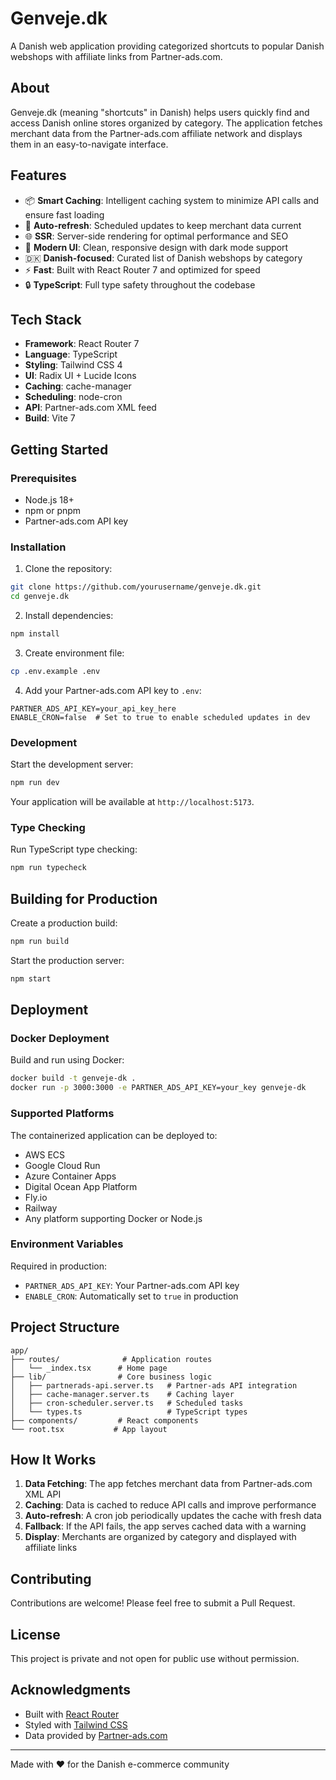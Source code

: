 # Genveje.dk

A Danish web application providing categorized shortcuts to popular Danish webshops with affiliate links from Partner-ads.com.

## About

Genveje.dk (meaning "shortcuts" in Danish) helps users quickly find and access Danish online stores organized by category. The application fetches merchant data from the Partner-ads.com affiliate network and displays them in an easy-to-navigate interface.

## Features

- 📦 **Smart Caching**: Intelligent caching system to minimize API calls and ensure fast loading
- 🔄 **Auto-refresh**: Scheduled updates to keep merchant data current
- 🌐 **SSR**: Server-side rendering for optimal performance and SEO
- 🎨 **Modern UI**: Clean, responsive design with dark mode support
- 🇩🇰 **Danish-focused**: Curated list of Danish webshops by category
- ⚡️ **Fast**: Built with React Router 7 and optimized for speed
- 🔒 **TypeScript**: Full type safety throughout the codebase

## Tech Stack

- **Framework**: React Router 7
- **Language**: TypeScript
- **Styling**: Tailwind CSS 4
- **UI**: Radix UI + Lucide Icons
- **Caching**: cache-manager
- **Scheduling**: node-cron
- **API**: Partner-ads.com XML feed
- **Build**: Vite 7

## Getting Started

### Prerequisites

- Node.js 18+
- npm or pnpm
- Partner-ads.com API key

### Installation

1. Clone the repository:
```bash
git clone https://github.com/yourusername/genveje.dk.git
cd genveje.dk
```

2. Install dependencies:
```bash
npm install
```

3. Create environment file:
```bash
cp .env.example .env
```

4. Add your Partner-ads.com API key to `.env`:
```env
PARTNER_ADS_API_KEY=your_api_key_here
ENABLE_CRON=false  # Set to true to enable scheduled updates in dev
```

### Development

Start the development server:

```bash
npm run dev
```

Your application will be available at `http://localhost:5173`.

### Type Checking

Run TypeScript type checking:

```bash
npm run typecheck
```

## Building for Production

Create a production build:

```bash
npm run build
```

Start the production server:

```bash
npm start
```

## Deployment

### Docker Deployment

Build and run using Docker:

```bash
docker build -t genveje-dk .
docker run -p 3000:3000 -e PARTNER_ADS_API_KEY=your_key genveje-dk
```

### Supported Platforms

The containerized application can be deployed to:

- AWS ECS
- Google Cloud Run
- Azure Container Apps
- Digital Ocean App Platform
- Fly.io
- Railway
- Any platform supporting Docker or Node.js

### Environment Variables

Required in production:
- `PARTNER_ADS_API_KEY`: Your Partner-ads.com API key
- `ENABLE_CRON`: Automatically set to `true` in production

## Project Structure

```
app/
├── routes/              # Application routes
│   └── _index.tsx      # Home page
├── lib/                # Core business logic
│   ├── partnerads-api.server.ts   # Partner-ads API integration
│   ├── cache-manager.server.ts    # Caching layer
│   ├── cron-scheduler.server.ts   # Scheduled tasks
│   └── types.ts                   # TypeScript types
├── components/         # React components
└── root.tsx           # App layout
```

## How It Works

1. **Data Fetching**: The app fetches merchant data from Partner-ads.com XML API
2. **Caching**: Data is cached to reduce API calls and improve performance
3. **Auto-refresh**: A cron job periodically updates the cache with fresh data
4. **Fallback**: If the API fails, the app serves cached data with a warning
5. **Display**: Merchants are organized by category and displayed with affiliate links

## Contributing

Contributions are welcome! Please feel free to submit a Pull Request.

## License

This project is private and not open for public use without permission.

## Acknowledgments

- Built with [React Router](https://reactrouter.com/)
- Styled with [Tailwind CSS](https://tailwindcss.com/)
- Data provided by [Partner-ads.com](https://www.partner-ads.com/)

---

Made with ❤️ for the Danish e-commerce community
